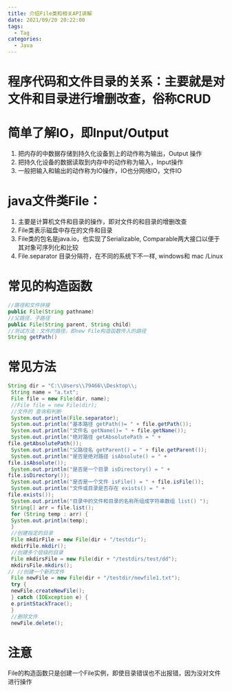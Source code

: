 ```yaml
---
title: 介绍File类和相关API讲解
date: 2021/09/20 20:22:00
tags:
  - Tag
categories:
  - Java
---
```


# 程序代码和⽂件⽬录的关系：主要就是对⽂件和⽬录进⾏增删改查，俗称CRUD

# 简单了解IO，即Input/Output
1. 把内存的中数据存储到持久化设备到上的动作称为输出，Output 操作
2. 把持久化设备的数据读取到内存中的动作称为输⼊，Input操作
3. ⼀般把输⼊和输出的动作称为IO操作，IO也分⽹络IO，⽂件IO

# java⽂件类File：
1. 主要是计算机⽂件和⽬录的操作，即对⽂件的和⽬录的增删改查
2. File类表示磁盘中存在的⽂件和⽬录
3. File类的包名是java.io，也实现了Serializable, Comparable两⼤接⼝以便于其对象可序列化和⽐较
4. File.separator ⽬录分隔符，在不同的系统下不⼀样, windows和 mac /Linux

# 常⻅的构造函数
```java
//路径和⽂件拼接
public File(String pathname)
//⽗路径，⼦路径
public File(String parent, String child)
//测试⽅法：⽂件的路径，即new File构造函数传⼊的路径
String getPath()
```

# 常⻅⽅法
```java
String dir = "C:\\Users\\79466\\Desktop\\;
 String name = "a.txt";
 File file = new File(dir, name);
 //File file = new File(dir);
 //⽂件的 查询和判断
 System.out.println(File.separator);
 System.out.println("基本路径 getPath()= " + file.getPath());
 System.out.println("⽂件名 getName()= " + file.getName());
 System.out.println("绝对路径 getAbsolutePath = " +
file.getAbsolutePath());
 System.out.println("⽗路径名 getParent() = " + file.getParent());
 System.out.println("是否是绝对路径 isAbsolute() = " +
file.isAbsolute());
 System.out.println("是否是⼀个⽬录 isDirectory() = " +
file.isDirectory());
 System.out.println("是否是⼀个⽂件 isFile() = " + file.isFile());
 System.out.println("⽂件或⽬录是否存在 exists() = " +
file.exists());
 System.out.println("⽬录中的⽂件和⽬录的名称所组成字符串数组 list() ");
 String[] arr = file.list();
 for (String temp : arr) {
 System.out.println(temp);
 }
 //创建指定的⽬录
 File mkdirFile = new File(dir + "/testdir");
 mkdirFile.mkdir();
 //创建多个层级的⽬录
 File mkdirsFile = new File(dir + "/testdirs/test/dd");
 mkdirsFile.mkdirs();
// //创建⼀个新的⽂件
 File newFile = new File(dir + "/testdir/newfile1.txt");
 try {
 newFile.createNewFile();
 } catch (IOException e) {
 e.printStackTrace();
 }
 //删除⽂件
 newFile.delete();
 ```

 # 注意
 File的构造函数只是创建⼀个File实例，即使⽬录错误也不出报错，因为没对⽂件进⾏操作